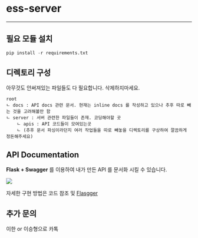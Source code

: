 # ess-server

---

## 필요 모듈 설치

```python
pip install -r requirements.txt
```

## 디렉토리 구성

아무것도 안써져있는 파일들도 다 필요합니다. 삭제하지마세요.

```
root
ㄴ docs : API docs 관련 문서. 현재는 inline docs 를 작성하고 있으나 추후 따로 빼는 것을 고려해볼만 함
ㄴ server : 서버 관련한 파일들이 존재. 코딩해야할 곳
    ㄴ apis : API 코드들이 모여있는곳
    ㄴ (추후 문서 파싱이라던지 여러 작업들을 따로 빼놓을 디렉토리를 구상하여 깔끔하게 정돈해주세요)
```

## API Documentation

**Flask + Swagger** 를 이용하여 내가 만든 API 를 문서화 시킬 수 있습니다.

![](https://i.imgur.com/i49F4mw.png)

자세한 구현 방법은 코드 참조 및 [Flasgger](https://github.com/flasgger/flasgger)

## 추가 문의

이한 or 이승형으로 카톡
